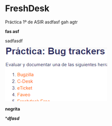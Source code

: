 # FreshDesk
Práctica 1º de ASIR
asdfasf gah agtr 

****fas asf****

sadfasdf 


![imagen](/capturas/1.png)

****negrita****

****dfasd***
